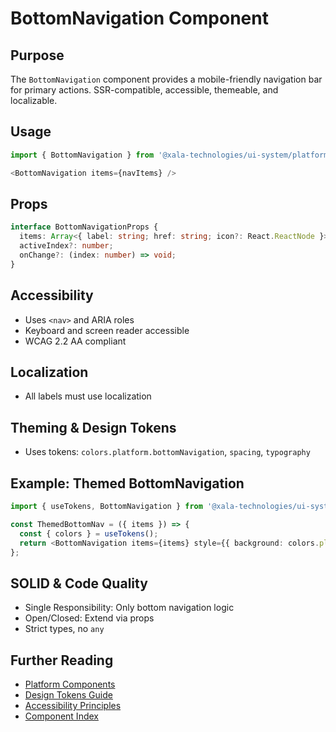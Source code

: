 # BottomNavigation Component

## Purpose
The `BottomNavigation` component provides a mobile-friendly navigation bar for primary actions. SSR-compatible, accessible, themeable, and localizable.

## Usage
```typescript
import { BottomNavigation } from '@xala-technologies/ui-system/platform/mobile';

<BottomNavigation items={navItems} />
```

## Props
```typescript
interface BottomNavigationProps {
  items: Array<{ label: string; href: string; icon?: React.ReactNode }>;
  activeIndex?: number;
  onChange?: (index: number) => void;
}
```

## Accessibility
- Uses `<nav>` and ARIA roles
- Keyboard and screen reader accessible
- WCAG 2.2 AA compliant

## Localization
- All labels must use localization

## Theming & Design Tokens
- Uses tokens: `colors.platform.bottomNavigation`, `spacing`, `typography`

## Example: Themed BottomNavigation
```typescript
import { useTokens, BottomNavigation } from '@xala-technologies/ui-system/platform/mobile';

const ThemedBottomNav = ({ items }) => {
  const { colors } = useTokens();
  return <BottomNavigation items={items} style={{ background: colors.platform.bottomNavigation }} />;
};
```

## SOLID & Code Quality
- Single Responsibility: Only bottom navigation logic
- Open/Closed: Extend via props
- Strict types, no `any`

## Further Reading
- [Platform Components](./platform.md)
- [Design Tokens Guide](../design-tokens.md)
- [Accessibility Principles](../architecture.md)
- [Component Index](./README.md)
